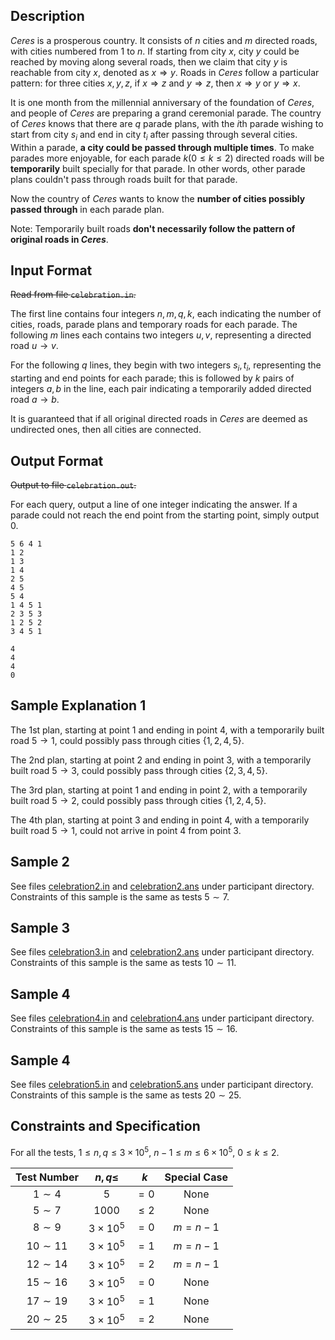## Description

*Ceres* is a prosperous country. It consists of $n$ cities and $m$ directed roads, with cities numbered from $1$ to $n$. If starting from city $x$, city $y$ could be reached by moving along several roads, then we claim that city $y$ is reachable from city $x$, denoted as $x \Rightarrow y$. Roads in *Ceres* follow a particular pattern: for three cities $x,y,z$, if $x \Rightarrow z$ and $y \Rightarrow z$, then $x \Rightarrow y$ or $y \Rightarrow x$. 

It is one month from the millennial anniversary of the foundation of *Ceres*, and people of *Ceres* are preparing a grand ceremonial parade. The country of *Ceres* knows that there are $q$ parade plans, with the $i$th parade wishing to start from city $s_i$ and end in city $t_i$ after passing through several cities. Within a parade, **a city could be passed through multiple times**. To make parades more enjoyable, for each parade $k(0 \leq k \leq 2)$ directed roads will be **temporarily** built specially for that parade. In other words, other parade plans couldn't pass through roads built for that parade.

Now the country of *Ceres* wants to know the **number of cities possibly passed through** in each parade plan.

Note: Temporarily built roads **don't necessarily follow the pattern of original roads in *Ceres***.

## Input Format

~~Read from file `celebration.in`.~~

The first line contains four integers $n,m,q,k$, each indicating the number of cities, roads, parade plans and temporary roads for each parade. The following $m$ lines each contains two integers $u,v$, representing a directed road $u \rightarrow v$.

For the following $q$ lines, they begin with two integers $s_i,t_i$, representing the starting and end points for each parade; this is followed by $k$ pairs of integers $a,b$ in the line, each pair indicating a temporarily added directed road $a \rightarrow b$.

It is guaranteed that if all original directed roads in *Ceres* are deemed as undirected ones, then all cities are connected.

## Output Format

~~Output to file `celebration.out`.~~

For each query, output a line of one integer indicating the answer. If a parade could not reach the end point from the starting point, simply output $0$.

```input1
5 6 4 1
1 2
1 3
1 4
2 5
4 5
5 4
1 4 5 1
2 3 5 3
1 2 5 2
3 4 5 1
```
```output1
4
4
4
0
```

## Sample Explanation 1

The $1$st plan, starting at point $1$ and ending in point $4$, with a temporarily built road $5 \rightarrow 1$, could possibly pass through cities $\{ 1,2,4,5 \}$.

The $2$nd plan, starting at point $2$ and ending in point $3$, with a temporarily built road $5 \rightarrow 3$, could possibly pass through cities $\{ 2,3,4,5 \}$.

The $3$rd plan, starting at point $1$ and ending in point $2$, with a temporarily built road $5 \rightarrow 2$, could possibly pass through cities $\{ 1,2,4,5 \}$.

The $4$th plan, starting at point $3$ and ending in point $4$, with a temporarily built road $5 \rightarrow 1$, could not arrive in point $4$ from point $3$.

## Sample 2

See files [celebration2.in](file://celebration2.in) and [celebration2.ans](file://celebration2.ans) under participant directory.  
Constraints of this sample is the same as tests $5 \sim  7$.

## Sample 3

See files [celebration3.in](file://celebration3.in) and [celebration2.ans](file://celebration3.ans) under participant directory.  
Constraints of this sample is the same as tests $10 \sim 11$.

## Sample 4

See files [celebration4.in](file://celebration4.in) and [celebration4.ans](file://celebration4.ans) under participant directory.  
Constraints of this sample is the same as tests $15 \sim 16$.

## Sample 4

See files [celebration5.in](file://celebration5.in) and [celebration5.ans](file://celebration5.ans) under participant directory.  
Constraints of this sample is the same as tests $20 \sim 25$.


## Constraints and Specification

For all the tests, $1 \leq n,q \leq 3 \times 10^5$, $n-1 \leq m \leq 6 \times 10^5$, $0 \leq k \leq 2$.

|Test Number|$n,q \leq$|$k$|Special Case|
|:---:|:---:|:---:|:---:|
|$1 \sim 4$|$5$|$=0$|None|
|$5 \sim 7$|$1000$|$\leq 2$|None|
|$8 \sim 9$|$3 \times 10^5$|$=0$|$m=n-1$|
|$10 \sim 11$|$3 \times 10^5$|$=1$|$m=n-1$|
|$12 \sim 14$|$3 \times 10^5$|$=2$|$m=n-1$|
|$15 \sim 16$|$3 \times 10^5$|$=0$|None|
|$17 \sim 19$|$3 \times 10^5$|$=1$|None|
|$20 \sim 25$|$3 \times 10^5$|$=2$|None|